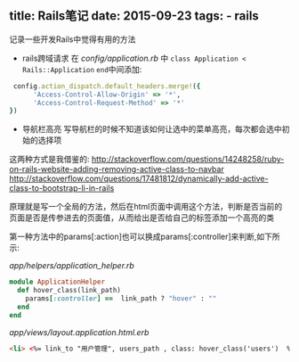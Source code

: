 title: Rails笔记
date: 2015-09-23
tags: 
    - rails
---
记录一些开发Rails中觉得有用的方法
<!--more--> 

- rails跨域请求
在 *config/application.rb* 中 `class Application < Rails::Application` `end`中间添加:     

```ruby
 config.action_dispatch.default_headers.merge!({
      'Access-Control-Allow-Origin' => '*',
      'Access-Control-Request-Method' => '*'
})
```

 

- 导航栏高亮
写导航栏的时候不知道该如何让选中的菜单高亮，每次都会选中初始的选择项

这两种方式是我借鉴的:
http://stackoverflow.com/questions/14248258/ruby-on-rails-website-adding-removing-active-class-to-navbar
http://stackoverflow.com/questions/17481812/dynamically-add-active-class-to-bootstrap-li-in-rails


原理就是写一个全局的方法，然后在html页面中调用这个方法，判断是否当前的页面是否是传参进去的页面值，从而给出是否给自己的标签添加一个高亮的类

第一种方法中的params[:action]也可以换成params[:controller]来判断,如下所示:

*app/helpers/application_helper.rb*

```ruby
module ApplicationHelper
  def hover_class(link_path)
    params[:controller] ==  link_path ? "hover" : ""
  end
end
```
*app/views/layout.application.html.erb*

```html
<li> <%= link_to "用户管理", users_path , class: hover_class('users')  %> </li>
```
